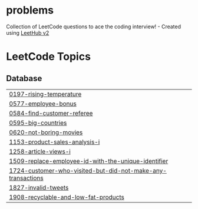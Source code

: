# problems
Collection of LeetCode questions to ace the coding interview! - Created using [LeetHub v2](https://github.com/arunbhardwaj/LeetHub-2.0)

<!---LeetCode Topics Start-->
# LeetCode Topics
## Database
|  |
| ------- |
| [0197-rising-temperature](https://github.com/musatafa12345/problems/tree/master/0197-rising-temperature) |
| [0577-employee-bonus](https://github.com/musatafa12345/problems/tree/master/0577-employee-bonus) |
| [0584-find-customer-referee](https://github.com/musatafa12345/problems/tree/master/0584-find-customer-referee) |
| [0595-big-countries](https://github.com/musatafa12345/problems/tree/master/0595-big-countries) |
| [0620-not-boring-movies](https://github.com/musatafa12345/problems/tree/master/0620-not-boring-movies) |
| [1153-product-sales-analysis-i](https://github.com/musatafa12345/problems/tree/master/1153-product-sales-analysis-i) |
| [1258-article-views-i](https://github.com/musatafa12345/problems/tree/master/1258-article-views-i) |
| [1509-replace-employee-id-with-the-unique-identifier](https://github.com/musatafa12345/problems/tree/master/1509-replace-employee-id-with-the-unique-identifier) |
| [1724-customer-who-visited-but-did-not-make-any-transactions](https://github.com/musatafa12345/problems/tree/master/1724-customer-who-visited-but-did-not-make-any-transactions) |
| [1827-invalid-tweets](https://github.com/musatafa12345/problems/tree/master/1827-invalid-tweets) |
| [1908-recyclable-and-low-fat-products](https://github.com/musatafa12345/problems/tree/master/1908-recyclable-and-low-fat-products) |
<!---LeetCode Topics End-->